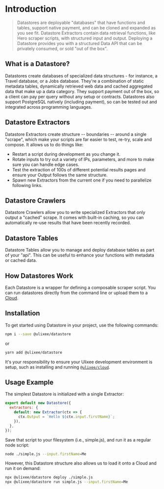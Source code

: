# Introduction

> Datastores are deployable "databases" that have functions and tables, support native payment, and can be cloned and expanded as you see fit. Datastore Extractors contain data retrieval functions, like Hero scraper scripts, with structured input and output. Deploying a Datastore provides you with a structured Data API that can be privately consumed, or sold "out of the box".

## What is a Datastore?

Datastores create databases of specialized data structures - for instance, a Travel database, or a Jobs database. They're a combination of static metadata tables, dynamically retrieved web data and cached aggregated data that make up a data category. They support payment out of the box, so a client can pay per query without any setup or contracts. Datastores also support PostgreSQL natively (including payment), so can be tested out and integrated across programming languages.

## Datastore Extractors

Datastore Extractors create structure -- boundaries -- around a single "scrape", which make your scripts are far easier to test, re-try, scale and compose. It allows us to do things like:

- Restart a script during development as you change it.
- Rotate inputs to try out a variety of IPs, parameters, and more to make sure you can handle edge cases.
- Test the extraction of 100s of different potential results pages and ensure your Output follows the same structure.
- Spawn new Extractors from the current one if you need to parallelize following links.

## Datastore Crawlers

Datastore Crawlers allow you to write specialized Extractors that only output a "cached" scrape. It comes with built-in caching, so you can automatically re-use results that have been recently recorded.

## Datastore Tables

Datastore Tables allow you to manage and deploy database tables as part of your "api". This can be useful to enhance your functions with metadata or cached data.

## How Datastores Work

Each Datastore is a wrapper for defining a composable scraper script. You can run datastores directly from the command line or upload them to a [Cloud](https://ulixee.org/docs/cloud).

## Installation

To get started using Datastore in your project, use the following commands:

```bash
npm i --save @ulixee/datastore
```

or

```bash
yarn add @ulixee/datastore
```

It's your responsibility to ensure your Ulixee development environment is setup, such as installing and running [`@ulixee/cloud`](https://ulixee.org/docs/cloud).

## Usage Example

The simplest Datastore is initialized with a single Extractor:

```js
export default new Datastore({
  extractors: {
    default: new Extractor(ctx => {
      ctx.Output = `Hello ${ctx.input.firstName}`;
    }),
  },
});
```

Save that script to your filesystem (i.e., simple.js), and run it as a regular node script:

```bash
node ./simple.js --input.firstName=Me
```

However, this Datastore structure also allows us to load it onto a Cloud and run it on demand:

```bash
npx @ulixee/datastore deploy ./simple.js
npx @ulixee/datastore run simple.js --input.firstName=Me

```
